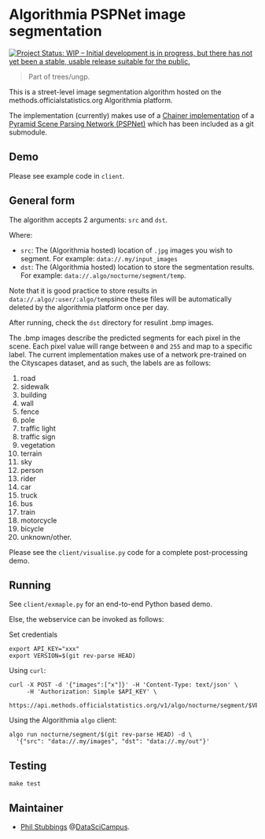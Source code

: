 # Algorithmia PSPNet image segmentation

[![Project Status: WIP – Initial development is in progress, but there has not yet been a stable, usable release suitable for the public.](http://www.repostatus.org/badges/latest/wip.svg)](http://www.repostatus.org/#wip)

> Part of trees/ungp.

This is a street-level image segmentation algorithm hosted on the
methods.officialstatistics.org Algorithmia platform.

The implementation (currently) makes use of a
[Chainer implementation](https://github.com/datasciencecampus/chainer-pspnet) of a
[Pyramid Scene Parsing Network (PSPNet)](https://hszhao.github.io/projects/pspnet/)
which has been included as a git submodule. 


## Demo

Please see example code in `client`.



## General form

The algorithm accepts 2 arguments: `src` and `dst`.

Where:

* `src`: The (Algorithmia hosted) location of `.jpg` images you wish to segment. For example: `data://.my/input_images`
* `dst`: The (Algorithmia hosted) location to store the segmentation results. For example: `data://.algo/nocturne/segment/temp`.

Note that it is good practice to store results in
`data://.algo/:user/:algo/temp`since these files will be automatically deleted
by the algorithmia platform once per day.

After running, check the `dst` directory for resulint .bmp images.

The .bmp images describe the predicted segments for each pixel in the scene.
Each pixel value will range between `0` and `255` and map to a specific label.
The current implementation makes use of a network pre-trained on the Cityscapes
dataset, and as such, the labels are as follows:

1. road
2. sidewalk
3. building
4. wall
5. fence
6. pole
7. traffic light
8. traffic sign
9. vegetation
10. terrain
11. sky
12. person
13. rider
14. car
15. truck
16. bus
17. train
18. motorcycle
19. bicycle
20. unknown/other.

Please see the `client/visualise.py` code for a complete post-processing demo.


## Running

See `client/exmaple.py` for an end-to-end Python based demo.

Else, the webservice can be invoked as follows:


Set credentials

```
export API_KEY="xxx"
export VERSION=$(git rev-parse HEAD)
```

Using `curl`:

```
curl -X POST -d '{"images":["x"]}' -H 'Content-Type: text/json' \
     -H 'Authorization: Simple $API_KEY' \
  https://api.methods.officialstatistics.org/v1/algo/nocturne/segment/$VERSION

```

Using the Algorithmia `algo` client:

```
algo run nocturne/segment/$(git rev-parse HEAD) -d \
  '{"src": "data://.my/images", "dst": "data://.my/out"}'
```


## Testing

```
make test
```

## Maintainer

* [Phil Stubbings](https://github.com/phil8192) @[DataSciCampus](https://datasciencecampus.github.io/).
